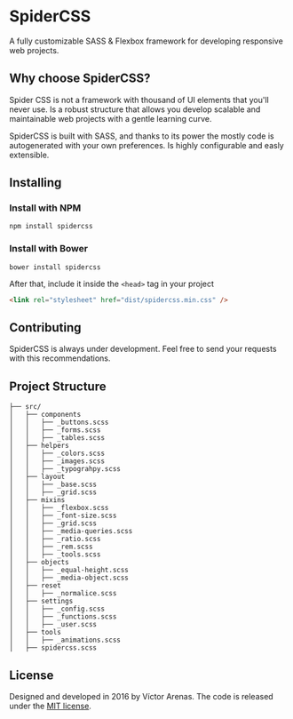 # SpiderCSS

A fully customizable SASS & Flexbox framework for developing responsive web projects.

## Why choose SpiderCSS?
Spider CSS is not a framework with thousand of UI elements that you'll never use. Is a robust structure that allows you develop scalable and maintainable web projects with a gentle learning curve.

SpiderCSS is built with SASS, and thanks to its power the mostly code is autogenerated with your own preferences. Is highly configurable and easly extensible.


## Installing

### Install with NPM

```
npm install spidercss
```

### Install with Bower

```
bower install spidercss
```

After that, include it inside the `<head>` tag in your project

```html
<link rel="stylesheet" href="dist/spidercss.min.css" />
```

## Contributing

SpiderCSS is always under development. Feel free to send your requests with this recommendations.

## Project Structure

```
├── src/
│   ├── components
│   │   ├── _buttons.scss
│   │   ├── _forms.scss
│   │   ├── _tables.scss
│   ├── helpers
│   │   ├── _colors.scss
│   │   ├── _images.scss
│   │   ├── _typograhpy.scss
│   ├── layout
│   │   ├── _base.scss
│   │   ├── _grid.scss
│   ├── mixins
│   │   ├── _flexbox.scss
│   │   ├── _font-size.scss
│   │   ├── _grid.scss
│   │   ├── _media-queries.scss
│   │   ├── _ratio.scss
│   │   ├── _rem.scss
│   │   ├── _tools.scss
│   ├── objects
│   │   ├── _equal-height.scss
│   │   ├── _media-object.scss
│   ├── reset
│   │   ├── _normalice.scss
│   ├── settings
│   │   ├── _config.scss
│   │   ├── _functions.scss
│   │   ├── _user.scss
│   ├── tools
│   │   ├── _animations.scss
│   ├── spidercss.scss
```

## License

Designed and developed in 2016 by Víctor Arenas. The code is released under the [MIT license](https://github.com/arenasv86/spidercss/blob/master/LICENSE).
